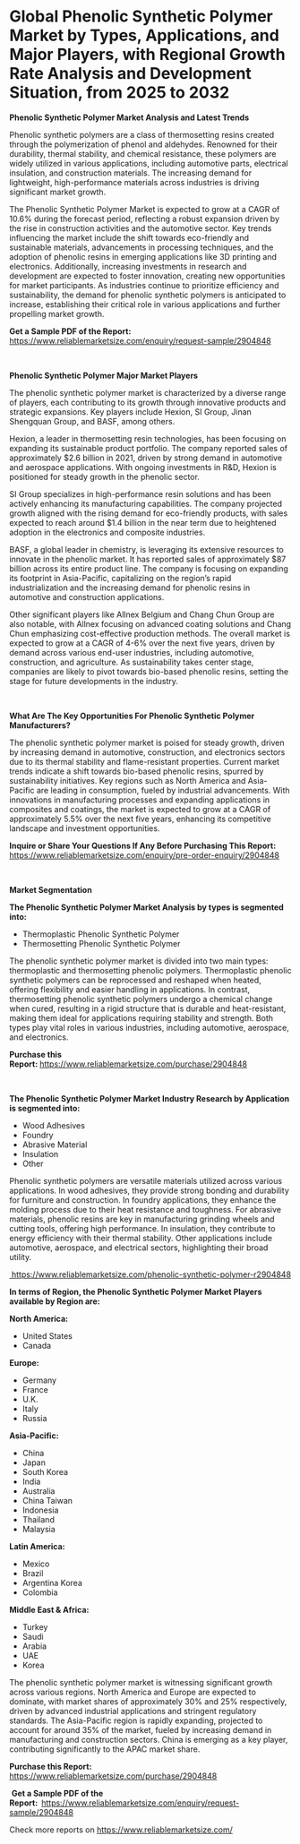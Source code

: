 <p><h1>Global Phenolic Synthetic Polymer Market by Types, Applications, and Major Players, with Regional Growth Rate Analysis and Development Situation, from 2025 to 2032</h1></p><p><strong>Phenolic Synthetic Polymer Market Analysis and Latest Trends</strong></p>
<p><p>Phenolic synthetic polymers are a class of thermosetting resins created through the polymerization of phenol and aldehydes. Renowned for their durability, thermal stability, and chemical resistance, these polymers are widely utilized in various applications, including automotive parts, electrical insulation, and construction materials. The increasing demand for lightweight, high-performance materials across industries is driving significant market growth.</p><p>The Phenolic Synthetic Polymer Market is expected to grow at a CAGR of 10.6% during the forecast period, reflecting a robust expansion driven by the rise in construction activities and the automotive sector. Key trends influencing the market include the shift towards eco-friendly and sustainable materials, advancements in processing techniques, and the adoption of phenolic resins in emerging applications like 3D printing and electronics. Additionally, increasing investments in research and development are expected to foster innovation, creating new opportunities for market participants. As industries continue to prioritize efficiency and sustainability, the demand for phenolic synthetic polymers is anticipated to increase, establishing their critical role in various applications and further propelling market growth.</p></p>
<p><strong>Get a Sample PDF of the Report:&nbsp;</strong> <a href="https://www.reliablemarketsize.com/enquiry/request-sample/2904848?utm_campaign=2481&utm_medium=2&utm_source=Github&utm_content=ia&utm_term=12032025&utm_id=phenolic-synthetic-polymer">https://www.reliablemarketsize.com/enquiry/request-sample/2904848</a></p>
<p>&nbsp;</p>
<p><strong>Phenolic Synthetic Polymer Major Market Players</strong></p>
<p><p>The phenolic synthetic polymer market is characterized by a diverse range of players, each contributing to its growth through innovative products and strategic expansions. Key players include Hexion, SI Group, Jinan Shengquan Group, and BASF, among others. </p><p>Hexion, a leader in thermosetting resin technologies, has been focusing on expanding its sustainable product portfolio. The company reported sales of approximately $2.6 billion in 2021, driven by strong demand in automotive and aerospace applications. With ongoing investments in R&D, Hexion is positioned for steady growth in the phenolic sector.</p><p>SI Group specializes in high-performance resin solutions and has been actively enhancing its manufacturing capabilities. The company projected growth aligned with the rising demand for eco-friendly products, with sales expected to reach around $1.4 billion in the near term due to heightened adoption in the electronics and composite industries.</p><p>BASF, a global leader in chemistry, is leveraging its extensive resources to innovate in the phenolic market. It has reported sales of approximately $87 billion across its entire product line. The company is focusing on expanding its footprint in Asia-Pacific, capitalizing on the region’s rapid industrialization and the increasing demand for phenolic resins in automotive and construction applications.</p><p>Other significant players like Allnex Belgium and Chang Chun Group are also notable, with Allnex focusing on advanced coating solutions and Chang Chun emphasizing cost-effective production methods. The overall market is expected to grow at a CAGR of 4-6% over the next five years, driven by demand across various end-user industries, including automotive, construction, and agriculture. As sustainability takes center stage, companies are likely to pivot towards bio-based phenolic resins, setting the stage for future developments in the industry.</p></p>
<p>&nbsp;</p>
<p><strong>What Are The Key Opportunities For Phenolic Synthetic Polymer Manufacturers?</strong></p>
<p><p>The phenolic synthetic polymer market is poised for steady growth, driven by increasing demand in automotive, construction, and electronics sectors due to its thermal stability and flame-resistant properties. Current market trends indicate a shift towards bio-based phenolic resins, spurred by sustainability initiatives. Key regions such as North America and Asia-Pacific are leading in consumption, fueled by industrial advancements. With innovations in manufacturing processes and expanding applications in composites and coatings, the market is expected to grow at a CAGR of approximately 5.5% over the next five years, enhancing its competitive landscape and investment opportunities.</p></p>
<p><strong>Inquire or Share Your Questions If Any Before Purchasing This Report:</strong> <a href="https://www.reliablemarketsize.com/enquiry/pre-order-enquiry/2904848?utm_campaign=2481&utm_medium=2&utm_source=Github&utm_content=ia&utm_term=12032025&utm_id=phenolic-synthetic-polymer">https://www.reliablemarketsize.com/enquiry/pre-order-enquiry/2904848</a></p>
<p>&nbsp;</p>
<p><strong>Market Segmentation</strong></p>
<p><strong>The Phenolic Synthetic Polymer Market Analysis by types is segmented into:</strong></p>
<p><ul><li>Thermoplastic Phenolic Synthetic Polymer</li><li>Thermosetting Phenolic Synthetic Polymer</li></ul></p>
<p><p>The phenolic synthetic polymer market is divided into two main types: thermoplastic and thermosetting phenolic polymers. Thermoplastic phenolic synthetic polymers can be reprocessed and reshaped when heated, offering flexibility and easier handling in applications. In contrast, thermosetting phenolic synthetic polymers undergo a chemical change when cured, resulting in a rigid structure that is durable and heat-resistant, making them ideal for applications requiring stability and strength. Both types play vital roles in various industries, including automotive, aerospace, and electronics.</p></p>
<p><strong>Purchase this Report:&nbsp;</strong><a href="https://www.reliablemarketsize.com/purchase/2904848?utm_campaign=2481&utm_medium=2&utm_source=Github&utm_content=ia&utm_term=12032025&utm_id=phenolic-synthetic-polymer">https://www.reliablemarketsize.com/purchase/2904848</a></p>
<p>&nbsp;</p>
<p><strong>The Phenolic Synthetic Polymer Market Industry Research by Application is segmented into:</strong></p>
<p><ul><li>Wood Adhesives</li><li>Foundry</li><li>Abrasive Material</li><li>Insulation</li><li>Other</li></ul></p>
<p><p>Phenolic synthetic polymers are versatile materials utilized across various applications. In wood adhesives, they provide strong bonding and durability for furniture and construction. In foundry applications, they enhance the molding process due to their heat resistance and toughness. For abrasive materials, phenolic resins are key in manufacturing grinding wheels and cutting tools, offering high performance. In insulation, they contribute to energy efficiency with their thermal stability. Other applications include automotive, aerospace, and electrical sectors, highlighting their broad utility.</p></p>
<p><a href="https://www.reliablemarketsize.com/phenolic-synthetic-polymer-r2904848?utm_campaign=2481&utm_medium=2&utm_source=Github&utm_content=ia&utm_term=12032025&utm_id=phenolic-synthetic-polymer">&nbsp;https://www.reliablemarketsize.com/phenolic-synthetic-polymer-r2904848</a></p>
<p><strong>In terms of Region, the Phenolic Synthetic Polymer Market Players available by Region are:</strong></p>
<p>
    <p> <strong> North America: </strong>
        <ul>
            <li>United States</li>
            <li>Canada</li>
        </ul>
        </p> 
    <p> <strong> Europe: </strong>
        <ul>
            <li>Germany</li>
            <li>France</li>
            <li>U.K.</li>
            <li>Italy</li>
            <li>Russia</li>
        </ul>
        </p> 
    <p> <strong> Asia-Pacific: </strong>
        <ul>
            <li>China</li>
            <li>Japan</li>
            <li>South Korea</li>
            <li>India</li>
            <li>Australia</li>
            <li>China Taiwan</li>
            <li>Indonesia</li>
            <li>Thailand</li>
            <li>Malaysia</li>
        </ul>
        </p> 
    <p> <strong> Latin America: </strong>
        <ul>
            <li>Mexico</li>
            <li>Brazil</li>
            <li>Argentina Korea</li>
            <li>Colombia</li>
        </ul>
        </p> 
    <p> <strong> Middle East & Africa: </strong>
        <ul>
            <li>Turkey</li>
            <li>Saudi</li>
            <li>Arabia</li>
            <li>UAE</li>
            <li>Korea</li>
        </ul>
    </p>
    </p>
<p><p>The phenolic synthetic polymer market is witnessing significant growth across various regions. North America and Europe are expected to dominate, with market shares of approximately 30% and 25% respectively, driven by advanced industrial applications and stringent regulatory standards. The Asia-Pacific region is rapidly expanding, projected to account for around 35% of the market, fueled by increasing demand in manufacturing and construction sectors. China is emerging as a key player, contributing significantly to the APAC market share.</p></p>
<p><strong>Purchase this Report: </strong><a href="https://www.reliablemarketsize.com/purchase/2904848?utm_campaign=2481&utm_medium=2&utm_source=Github&utm_content=ia&utm_term=12032025&utm_id=phenolic-synthetic-polymer">https://www.reliablemarketsize.com/purchase/2904848</a></p>
<p>&nbsp;<strong>Get a Sample PDF of the Report:&nbsp;&nbsp;</strong><a href="https://www.reliablemarketsize.com/enquiry/request-sample/2904848?utm_campaign=2481&utm_medium=2&utm_source=Github&utm_content=ia&utm_term=12032025&utm_id=phenolic-synthetic-polymer">https://www.reliablemarketsize.com/enquiry/request-sample/2904848</a></p>
<p><strong></strong></p>
<p>Check more reports on <a href="https://www.reliablemarketsize.com/?utm_campaign=2481&utm_medium=2&utm_source=Github&utm_content=ia&utm_term=12032025&utm_id=phenolic-synthetic-polymer">https://www.reliablemarketsize.com/</a></p>